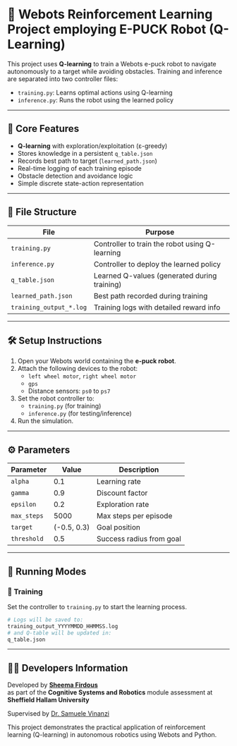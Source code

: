 # 🤖 Webots Reinforcement Learning Project employing E-PUCK Robot (Q-Learning)

This project uses **Q-learning** to train a Webots e-puck robot to navigate autonomously to a target while avoiding obstacles. Training and inference are separated into two controller files:

- `training.py`: Learns optimal actions using Q-learning
- `inference.py`: Runs the robot using the learned policy

---

## 🧠 Core Features

- **Q-learning** with exploration/exploitation (ε-greedy)
- Stores knowledge in a persistent `q_table.json`
- Records best path to target (`learned_path.json`)
- Real-time logging of each training episode
- Obstacle detection and avoidance logic
- Simple discrete state-action representation

---

## 📁 File Structure

| File               | Purpose                                           |
|--------------------|---------------------------------------------------|
| `training.py`      | Controller to train the robot using Q-learning    |
| `inference.py`     | Controller to deploy the learned policy           |
| `q_table.json`     | Learned Q-values (generated during training)      |
| `learned_path.json`| Best path recorded during training                |
| `training_output_*.log` | Training logs with detailed reward info     |

---

## 🛠️ Setup Instructions

1. Open your Webots world containing the **e-puck robot**.
2. Attach the following devices to the robot:
   - `left wheel motor`, `right wheel motor`
   - `gps`
   - Distance sensors: `ps0` to `ps7`
3. Set the robot controller to:
   - `training.py` (for training)
   - `inference.py` (for testing/inference)
4. Run the simulation.

---

## ⚙️ Parameters

| Parameter      | Value       | Description                          |
|----------------|-------------|--------------------------------------|
| `alpha`        | 0.1         | Learning rate                        |
| `gamma`        | 0.9         | Discount factor                      |
| `epsilon`      | 0.2         | Exploration rate                     |
| `max_steps`    | 5000        | Max steps per episode                |
| `target`       | (-0.5, 0.3) | Goal position                        |
| `threshold`    | 0.5         | Success radius from goal             |

---

## 🧪 Running Modes

### 🚀 Training

Set the controller to `training.py` to start the learning process.

```bash
# Logs will be saved to:
training_output_YYYYMMDD_HHMMSS.log
# and Q-table will be updated in:
q_table.json
```

---

## 👩‍💻 Developers Information

Developed by **[Sheema Firdous](https://www.linkedin.com/in/sheema-firdous-67b9b8181/)**  
as part of the **Cognitive Systems and Robotics** module assessment  at **Sheffield Hallam University**

Supervised by [Dr. Samuele Vinanzi](https://www.linkedin.com/in/samuelevinanzi/)

This project demonstrates the practical application of reinforcement learning (Q-learning) in autonomous robotics using Webots and Python.
